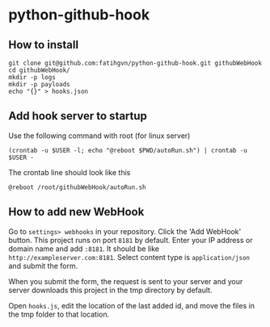 # python-github-hook

## How to install

```
git clone git@github.com:fatihgvn/python-github-hook.git githubWebHook
cd githubWebHook/
mkdir -p logs
mkdir -p payloads
echo "{}" > hooks.json
```

## Add hook server to startup

Use the following command with root (for linux server)

```
(crontab -u $USER -l; echo "@reboot $PWD/autoRun.sh") | crontab -u $USER -
```
The crontab line should look like this
```
@reboot /root/githubWebHook/autoRun.sh
```
## How to add new WebHook

Go to `settings> webhooks` in your repository.
Click the 'Add WebHook' button.
This project runs on port `8181` by default. Enter your IP address or domain name and add `:8181`.
It should be like `http://exampleserver.com:8181`.
Select content type is `application/json` and submit the form.

When you submit the form, the request is sent to your server and your server downloads this project in the tmp directory by default.

Open `hooks.js`, edit the location of the last added id, and move the files in the tmp folder to that location.